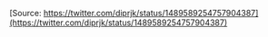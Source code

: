 [Source: https://twitter.com/diprjk/status/1489589254757904387](https://twitter.com/diprjk/status/1489589254757904387)